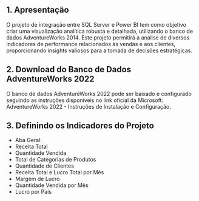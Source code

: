 ## 1. Apresentação
 O projeto de integração entre SQL Server e Power BI tem como objetivo criar uma visualização analítica robusta e detalhada, utilizando o banco de dados AdventureWorks 2014. Este projeto permitirá a análise de diversos indicadores de performance relacionados às vendas e aos clientes, proporcionando insights valiosos para a tomada de decisões estratégicas.

## 2. Download do Banco de Dados AdventureWorks 2022
O banco de dados AdventureWorks 2022 pode ser baixado e configurado seguindo as instruções disponíveis no link oficial da Microsoft: AdventureWorks 2022 - Instruções de Instalação e Configuração.

## 3. Definindo os Indicadores do Projeto
* Aba Geral:
*  Receita Total
*  Quantidade Vendida
* Total de Categorias de Produtos
*  Quantidade de Clientes
*  Receita Total e Lucro Total por Mês
*  Margem de Lucro
* Quantidade Vendida por Mês
* Lucro por País

